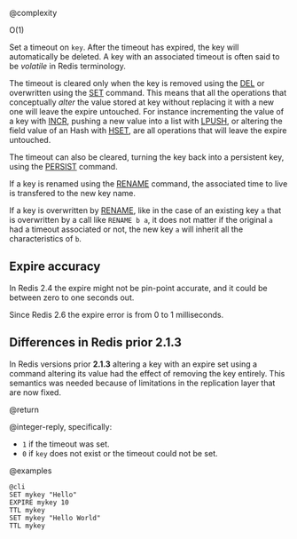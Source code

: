 @complexity

O(1)


Set a timeout on `key`. After the timeout has expired, the key will
automatically be deleted. A key with an associated timeout is often said to be
_volatile_ in Redis terminology.

The timeout is cleared only when the key is removed using the [DEL](/commands/del) or overwritten using the [SET](/commands/set) command. This means that all the operations that conceptually *alter* the value stored at key without replacing it with a new one will leave the expire untouched. For instance incrementing the value of a key with [INCR](/commands/incr), pushing a new value into a list with [LPUSH](/commands/lpush), or altering the field value of an Hash with [HSET](/commands/hset), are all operations that will leave the expire untouched.

The timeout can also be cleared, turning the key back into a persistent key,
using the [PERSIST](/commands/persist) command.

If a key is renamed using the [RENAME](/commands/rename) command, the
associated time to live is transfered to the new key name.

If a key is overwritten by [RENAME](commands/rename), like in the
case of an existing key `a` that is overwritten by a call like
`RENAME b a`, it does not matter if the original `a` had a timeout associated
or not, the new key `a` will inherit all the characteristics of `b`.

Expire accuracy
---

In Redis 2.4 the expire might not be pin-point accurate, and it could be
between zero to one seconds out.

Since Redis 2.6 the expire error is from 0 to 1 milliseconds.

Differences in Redis prior 2.1.3
---

In Redis versions prior **2.1.3** altering a key with an expire set using
a command altering its value had the effect of removing the key entirely.
This semantics was needed because of limitations in the replication layer that
are now fixed.

[1]: /topics/expire

@return

@integer-reply, specifically:

* `1` if the timeout was set.
* `0` if `key` does not exist or the timeout could not be set.

@examples

    @cli
    SET mykey "Hello"
    EXPIRE mykey 10
    TTL mykey
    SET mykey "Hello World"
    TTL mykey
